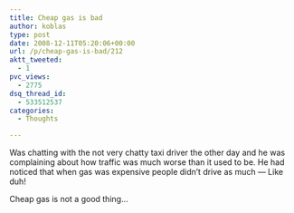 ```yaml
---
title: Cheap gas is bad
author: koblas
type: post
date: 2008-12-11T05:20:06+00:00
url: /p/cheap-gas-is-bad/212
aktt_tweeted:
  - 1
pvc_views:
  - 2775
dsq_thread_id:
  - 533512537
categories:
  - Thoughts

---
```

Was chatting with the not very chatty taxi driver the other day and he was complaining about how traffic was much worse than it used to be. He had noticed that when gas was expensive people didn&#8217;t drive as much &#8212; Like duh!

Cheap gas is not a good thing&#8230;
